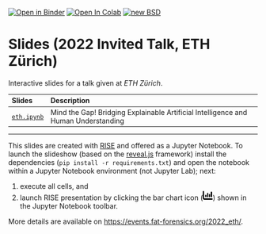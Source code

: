[![Open in Binder](https://mybinder.org/badge_logo.svg)](https://mybinder.org/v2/gh/fat-forensics/events/master?filepath=resources%2F2022_eth%2Fslides%2Feth.ipynb)
[![Open In Colab](https://colab.research.google.com/assets/colab-badge.svg)](https://colab.research.google.com/github/fat-forensics/events/blob/master/resources/2022_eth/slides/eth.ipynb)
[![new BSD](https://img.shields.io/github/license/fat-forensics/events.svg)](https://github.com/fat-forensics/events/blob/master/LICENCE)

# Slides (2022 Invited Talk, ETH Z&uuml;rich) #

Interactive slides for a talk given at *ETH Z&uuml;rich*.

| Slides | Description |
|:-------|:------------|
| [`eth.ipynb`](eth.ipynb) | Mind the Gap! Bridging Explainable Artificial Intelligence and Human Understanding |

---

This slides are created with [RISE](https://rise.readthedocs.io/) and
offered as a Jupyter Notebook.
To launch the slideshow (based on the [reveal.js](https://revealjs.com/)
framework) install the dependencies (`pip install -r requirements.txt`) and
open the notebook within a Jupyter Notebook environment (not Jupyter Lab);
next:

1. execute all cells, and
2. launch RISE presentation by clicking the bar chart icon
   (<img src="../../../assets/images/barchart.svg" width=20px />) shown in the
   Jupyter Notebook toolbar.

More details are available on
<https://events.fat-forensics.org/2022_eth/>.
